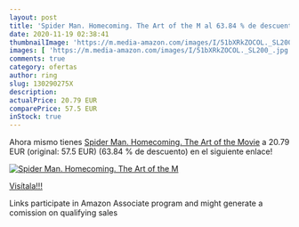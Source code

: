 ```yaml
---
layout: post
title: 'Spider Man. Homecoming. The Art of the M al 63.84 % de descuento'
date: 2020-11-19 02:38:41
thumbnailImage: 'https://m.media-amazon.com/images/I/51bXRkZOCOL._SL200_.jpg'
images: [ 'https://m.media-amazon.com/images/I/51bXRkZOCOL._SL200_.jpg' ]
comments: true
category: ofertas
author: ring
slug: 130290275X
description:
actualPrice: 20.79 EUR
comparePrice: 57.5 EUR
inStock: true
---
```


Ahora mismo tienes [Spider Man. Homecoming. The Art of the Movie](https://www.amazon.es/dp/130290275X/?tag=tolees-21) a 20.79 EUR (original: 57.5 EUR) (63.84 %  de descuento) en el siguiente enlace!

[![Spider Man. Homecoming. The Art of the M](https://m.media-amazon.com/images/I/51bXRkZOCOL._SL200_.jpg)](https://www.amazon.es/dp/130290275X/?tag=tolees-21)

[Visítala!!!](https://www.amazon.es/dp/130290275X/?tag=tolees-21)

Links participate in Amazon Associate program and might generate a comission on qualifying sales

